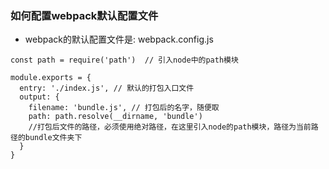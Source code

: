 ### 如何配置webpack默认配置文件
- webpack的默认配置文件是: webpack.config.js
```
const path = require('path')  // 引入node中的path模块

module.exports = {
  entry: './index.js', // 默认的打包入口文件
  output: {
    filename: 'bundle.js', // 打包后的名字，随便取
    path: path.resolve(__dirname, 'bundle')  
    //打包后文件的路径，必须使用绝对路径，在这里引入node的path模块，路径为当前路径的bundle文件夹下
  }
}
```

